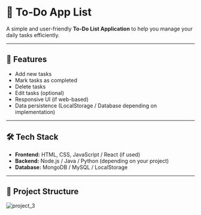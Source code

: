 # 📝 To-Do App List 

A simple and user-friendly **To-Do List Application** to help you manage your daily tasks efficiently.

---

## 🚀 Features
- Add new tasks
- Mark tasks as completed
- Delete tasks
- Edit tasks (optional)
- Responsive UI (if web-based)
- Data persistence (LocalStorage / Database depending on implementation)

---

## 🛠️ Tech Stack
- **Frontend:** HTML, CSS, JavaScript / React (if used)
- **Backend:** Node.js / Java / Python (depending on your project)
- **Database:** MongoDB / MySQL / LocalStorage

---

## 📂 Project Structure


![project_3](https://github.com/user-attachments/assets/9ac81e8c-3c4c-4785-9cdb-f45a6a312501)
